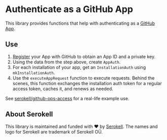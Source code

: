# Authenticate as a GitHub App

This library provides functions that help with authenticating as a [GitHub App][ghapp].


## Use

1. [Register][reg] your App with GitHub to obtain an App ID and a private key.
2. Using the data from the step above, create `AppAuth`.
3. For each installation of your app, get an `InstallationAuth` using `mkInstallationAuth`.
4. Use the `executeAppRequest` function to execute requests.
   Behind the scenes, this function exchanges the installation auth token for
   a regular access token, caches it, and renews as needed.

See [serokell/github-ops-access][ghopsa] for a real-life example use.

[ghapp]: https://developer.github.com/apps/
[reg]: https://github.com/settings/apps
[ghopsa]: https://github.com/serokell/github-ops-access/blob/test/webhook/Main.hs


## About Serokell

This library is maintained and funded with ❤️ by [Serokell](https://serokell.io/).
The names and logo for Serokell are trademark of Serokell OÜ.
